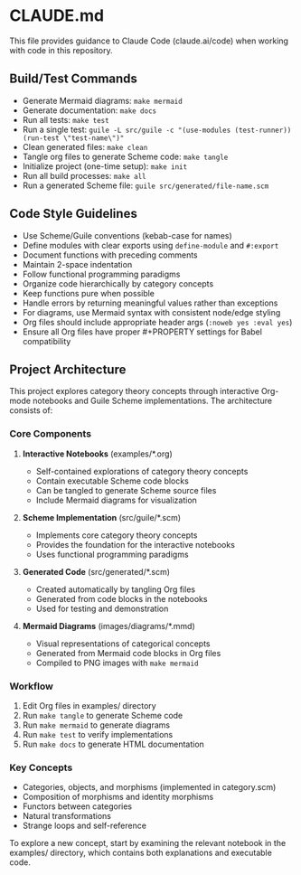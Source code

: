 # CLAUDE.md

This file provides guidance to Claude Code (claude.ai/code) when working with code in this repository.

## Build/Test Commands
- Generate Mermaid diagrams: `make mermaid`
- Generate documentation: `make docs`
- Run all tests: `make test`
- Run a single test: `guile -L src/guile -c "(use-modules (test-runner)) (run-test \"test-name\")"`
- Clean generated files: `make clean`
- Tangle org files to generate Scheme code: `make tangle`
- Initialize project (one-time setup): `make init`
- Run all build processes: `make all`
- Run a generated Scheme file: `guile src/generated/file-name.scm`

## Code Style Guidelines
- Use Scheme/Guile conventions (kebab-case for names)
- Define modules with clear exports using `define-module` and `#:export`
- Document functions with preceding comments
- Maintain 2-space indentation
- Follow functional programming paradigms
- Organize code hierarchically by category concepts
- Keep functions pure when possible
- Handle errors by returning meaningful values rather than exceptions
- For diagrams, use Mermaid syntax with consistent node/edge styling
- Org files should include appropriate header args (`:noweb yes :eval yes`)
- Ensure all Org files have proper #+PROPERTY settings for Babel compatibility

## Project Architecture

This project explores category theory concepts through interactive Org-mode notebooks and Guile Scheme implementations. The architecture consists of:

### Core Components
1. **Interactive Notebooks** (examples/*.org)
   - Self-contained explorations of category theory concepts
   - Contain executable Scheme code blocks
   - Can be tangled to generate Scheme source files
   - Include Mermaid diagrams for visualization

2. **Scheme Implementation** (src/guile/*.scm)
   - Implements core category theory concepts
   - Provides the foundation for the interactive notebooks
   - Uses functional programming paradigms

3. **Generated Code** (src/generated/*.scm)
   - Created automatically by tangling Org files
   - Generated from code blocks in the notebooks
   - Used for testing and demonstration

4. **Mermaid Diagrams** (images/diagrams/*.mmd)
   - Visual representations of categorical concepts
   - Generated from Mermaid code blocks in Org files
   - Compiled to PNG images with `make mermaid`

### Workflow
1. Edit Org files in examples/ directory
2. Run `make tangle` to generate Scheme code
3. Run `make mermaid` to generate diagrams
4. Run `make test` to verify implementations
5. Run `make docs` to generate HTML documentation

### Key Concepts
- Categories, objects, and morphisms (implemented in category.scm)
- Composition of morphisms and identity morphisms
- Functors between categories
- Natural transformations
- Strange loops and self-reference

To explore a new concept, start by examining the relevant notebook in the examples/ directory, which contains both explanations and executable code.
